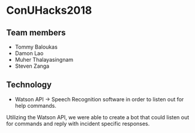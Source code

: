 # ConUHacks2018
## Team members
-	Tommy Baloukas
-	Damon Lao
-	Muher Thalayasingnam
- 	Steven Zanga


## Technology

- Watson API -> Speech Recognition software in order to listen out for help commands.

Utilizing the Watson API, we were able to create a bot that could listen out for commands and reply with incident specific responses. 

